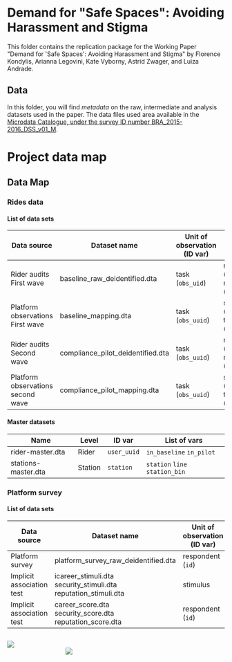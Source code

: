 # Demand for "Safe Spaces": Avoiding Harassment and Stigma

This folder contains the replication package for the Working Paper "Demand for 'Safe Spaces': Avoiding Harassment and Stigma" by Florence Kondylis, Arianna Legovini, Kate Vyborny, Astrid Zwager, and Luiza Andrade.

## Data
In this folder, you will find *metadata* on the raw, intermediate and analysis datasets used in the paper. The data files used area available in the [Microdata Catalogue, under the survey ID number BRA_2015-2016_DSS_v01_M](https://microdatalib.worldbank.org/index.php/catalog/11600). 
# Project data map

## Data Map

### Rides data

#### List of data sets

| Data source | Dataset name | Unit of observation (ID var) | Parent unit (parent ID) |
|-------------|--------------|------------------------------|-------------------------|
| Rider audits <br> First wave | baseline_raw_deidentified.dta | task (`obs_uid`) | rider (`user_uuid`) <br> ride (`session_id`) |
| Platform observations <br> First wave | baseline_mapping.dta | task (`obs_uuid`) | station (`station_bin`) <br> time (`time_bin`) |
| Rider audits <br> Second wave | compliance_pilot_deidentified.dta | task (`obs_uuid`) | rider (`user_uuid`) <br> ride (`session_id`) |
| Platform observations <br> second wave | compliance_pilot_mapping.dta |   task (`obs_uuid`) | station (`station_bin`) <br> time (`time_bin`) |

#### Master datasets

| Name | Level | ID var | List of vars |
|------|-------|--------|--------------|
| rider-master.dta | Rider | `user_uuid` | `in_baseline` `in_pilot` |
| stations-master.dta | Station | `station` | `station` `line` `station_bin` |

### Platform survey

#### List of data sets

| Data source | Dataset name | Unit of observation (ID var) | Parent unit (parent ID) |
|-------------|--------------|------------------------------|-------------------------|
| Platform survey | platform_survey_raw_deidentified.dta | respondent (`id`) | |
| Implicit association test | icareer_stimuli.dta <br> security_stimuli.dta <br> reputation_stimuli.dta | stimulus | respondent (`id`) <br> block | 
| Implicit association test | career_score.dta <br> security_score.dta <br> reputation_score.dta | respondent (`id`) | |

##
<div class = "row">
  <div class = "column" style = "width:30%">
    <img src="https://github.com/worldbank/rio-safe-space/blob/master/img/wb.png" align = "left">
  </div>
  <div class = "column" style = "width:30%">
    <img src="https://github.com/worldbank/rio-safe-space/blob/master/img/i2i.png" align = "right">
  </div>
</div>

